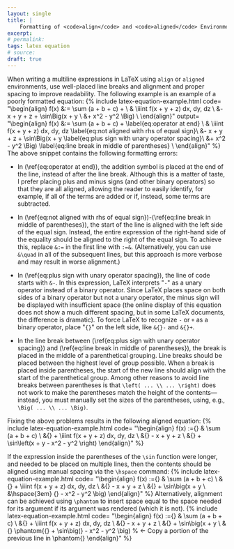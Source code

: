 ```yaml
---
layout: single
title: |
    Formatting of <code>align</code> and <code>aligned</code> Environments
excerpt: 
# permalink: 
tags: latex equation
# source: 
draft: true
---
```

<!-- In Latex, the `align` and `aligned` envio -->
When writing a multiline expressions in LaTeX using `align` or `aligned` environments, use well-placed line breaks and alignment and proper spacing to improve readability.
The following example is an example of a poorly formatted equation:
{% include latex-equation-example.html code=
"\begin{align}
    f(x) 
    &:= \sum (a + b + c) + \\
    & \iiint f(x + y + z) dx\, dy\, dz \\
    &- x + y + z +  \sin\Big(x + y \\ 
    &+ x^2 - y^2 \Big) \\ 
\end{align}"
output=
"\begin{align}
    f(x) 
    &:= \sum (a + b + c) + \label{eq:operator at end} \\
    & \iiint f(x + y + z) dx\, dy\, dz \label{eq:not aligned with rhs of equal sign}\\
    &- x + y + z +  \sin\Big(x + y \label{eq:plus sign with unary operator spacing}\\ 
    &+ x^2 - y^2 \Big) \label{eq:line break in middle of parentheses} \\ 
\end{align}"
%}
The above snippet contains the following formatting errors:

- In (\ref{eq:operator at end}), the addition symbol is placed at the end of the line, instead of after the line break. Although this is a matter of taste, I prefer placing plus and minus signs (and other binary operators) so that they are all aligned, allowing the reader to easily identify, for example, if all of the terms are added or if, instead, some terms are subtracted.

- In (\ref{eq:not aligned with rhs of equal sign})-(\ref{eq:line break in middle of parentheses}), the start of the line is aligned with the left side of the equal sign. Instead, the entire expression of the right-hand side of the equality should be aligned to the right of the equal sign. 
To achieve this, replace `&:=` in the first line with `:=&`. (Alternatively, you can use `&\quad` in all of the subsequent lines, but this approach is more verbose and may result in worse alignment.)
- In (\ref{eq:plus sign with unary operator spacing}), the line of code starts with `&-`. 
In this expression, LaTeX interprets "`-`" as a unary operator instead of a binary operator. Since LaTeX places space on both sides of a binary operator but not a unary operator, the minus sign will be displayed with insufficient space (the online display of this equation does not show a much different spacing, but in some LaTeX documents, the difference is dramatic). 
To force LaTeX to recognize `-` or `+` as a binary operator, place "`{}`" on the left side, like `&{}-` and `&{}+`. 

- In the line break between (\ref{eq:plus sign with unary operator spacing}) and (\ref{eq:line break in middle of parentheses}), the break is placed in the middle of a parenthetical grouping. 
Line breaks should be placed between the highest level of group possible. 
When a break is placed inside parentheses, the start of the new line should align with the start of the parenthetical group. Among other reasons to avoid line breaks between parentheses is that ```\left( ... \\ ... \right)``` does not work to make the parentheses match the height of the contents—instead, you must manually set the sizes of the parentheses, using, e.g., ```\Big( ... \\ ... \Big)```.

<!-- place line breaks before binary operators (is possible) and place `{}` after the line break and before the binary operator to achieve correct spacing. -->

Fixing the above problems results in the following aligned equation: 
{% include latex-equation-example.html code=
"\begin{align}
    f(x) :={} & \sum (a + b + c) \\ 
    &{} + \iiint f(x + y + z) dx\, dy\, dz \\
    &{} - x + y + z \\
    &{} + \sin\left(x + y - x^2 - y^2 \right)
\end{align}" %}

If the expression inside the parentheses of the `\sin` function were longer, and needed to be placed on multiple lines, then the contents should be aligned using manual spacing via the `\hspace` command:
{% include latex-equation-example.html code=
"\begin{align}
    f(x) :={} & \sum (a + b + c) \\ 
    &{} + \iiint f(x + y + z) dx\, dy\, dz \\
    &{} - x + y + z \\
    &{} + \sin\big(x + y \\
    &\hspace{3em} {} - x^2 - y^2 \big)
\end{align}" %}
Alternatively, alignment can be achieved using `\phantom` to insert space equal to the space needed for its argument if its argument was rendered (which it is not). 
{% include latex-equation-example.html code=
"\begin{align}
    f(x) :={} & \sum (a + b + c) \\ 
    &{} + \iiint f(x + y + z) dx\, dy\, dz \\
    &{} - x + y + z \\
    &{}             + \sin\big(x + y \\
    &{} \phantom{{} + \sin\big(} - x^2 - y^2 \big) % <- Copy a portion of the previous line in \phantom{}
\end{align}" %}
